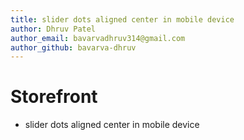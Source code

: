 ```yaml
---
title: slider dots aligned center in mobile device
author: Dhruv Patel
author_email: bavarvadhruv314@gmail.com 
author_github: bavarva-dhruv
---
```

# Storefront
*  slider dots aligned center in mobile device
